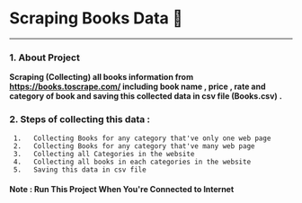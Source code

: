 # **Scraping Books Data 📝**
--------------------------------------------------------------------------
### 1. About Project
**Scraping (Collecting) all books information from https://books.toscrape.com/ including book name , price , rate and category of book and saving this collected data in csv file (Books.csv) .** 


### 2. Steps of collecting this data :     
     1.   Collecting Books for any category that've only one web page 
     2.   Collecting Books for any category that've many web page
     3.   Collecting all Categories in the website
     4.   Collecting all books in each categories in the website 
     5.   Saving this data in csv file
     
#### Note   : **Run This Project When You're Connected to Internet**  
